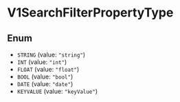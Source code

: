 # V1SearchFilterPropertyType

## Enum

* `STRING` (value: `"string"`)
* `INT` (value: `"int"`)
* `FLOAT` (value: `"float"`)
* `BOOL` (value: `"bool"`)
* `DATE` (value: `"date"`)
* `KEYVALUE` (value: `"keyValue"`)
